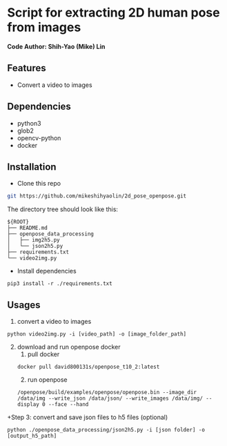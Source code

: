 # Script for extracting 2D human pose from images
**Code Author: Shih-Yao (Mike) Lin**

## Features
+ Convert a video to images

## Dependencies
+ python3
+ glob2
+ opencv-python 
+ docker

## Installation

* Clone this repo

```bash
git https://github.com/mikeshihyaolin/2d_pose_openpose.git
```
The directory tree should look like this:
```
${ROOT}
├── README.md
├── openpose_data_processing
│   ├── img2h5.py
│   └── json2h5.py
├── requirements.txt
└── video2img.py

```

* Install dependencies
```
pip3 install -r ./requirements.txt
```

## Usages
1. convert a video to images 
```
python video2img.py -i [video_path] -o [image_folder_path]  
```
2. download and run openpose docker
	1. pull docker
	```
	docker pull david800131s/openpose_t10_2:latest
	```
	2. run openpose
	```
	/openpose/build/examples/openpose/openpose.bin --image_dir /data/img --write_json /data/json/ --write_images /data/img/ --display 0 --face --hand 
	```

+Step 3: convert and save json files to h5 files (optional)
```
python ./openpose_data_processing/json2h5.py -i [json folder] -o [output_h5_path]
```



